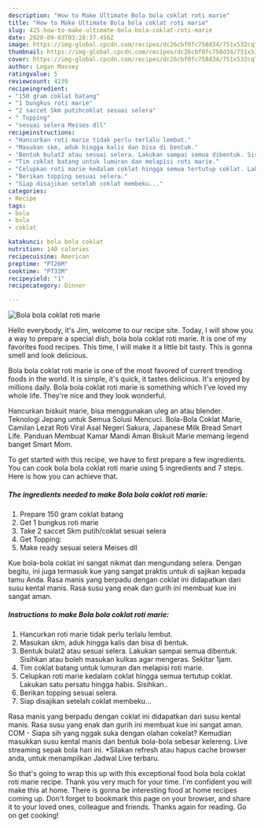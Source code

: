 ```yaml
---
description: "How to Make Ultimate Bola bola coklat roti marie"
title: "How to Make Ultimate Bola bola coklat roti marie"
slug: 425-how-to-make-ultimate-bola-bola-coklat-roti-marie
date: 2020-09-03T03:28:37.456Z
image: https://img-global.cpcdn.com/recipes/dc26cbf0fc758d34/751x532cq70/bola-bola-coklat-roti-marie-foto-resep-utama.jpg
thumbnail: https://img-global.cpcdn.com/recipes/dc26cbf0fc758d34/751x532cq70/bola-bola-coklat-roti-marie-foto-resep-utama.jpg
cover: https://img-global.cpcdn.com/recipes/dc26cbf0fc758d34/751x532cq70/bola-bola-coklat-roti-marie-foto-resep-utama.jpg
author: Logan Massey
ratingvalue: 5
reviewcount: 4239
recipeingredient:
- "150 gram coklat batang"
- "1 bungkus roti marie"
- "2 saccet Skm putihcoklat sesuai selera"
- " Topping"
- "sesuai selera Meises dll"
recipeinstructions:
- "Hancurkan roti marie tidak perlu terlalu lembut."
- "Masukan skm, aduk hingga kalis dan bisa di bentuk."
- "Bentuk bulat2 atau sesuai selera. Lakukan sampai semua dibentuk. Sisihkan atau boleh masukan kulkas agar mengeras. Sekitar 1jam."
- "Tim coklat batang untuk lumuran dan melapisi roti marie."
- "Celupkan roti marie kedalam coklat hingga semua tertutup coklat. Lakukan satu persatu hingga habis. Sisihkan.."
- "Berikan topping sesuai selera."
- "Siap disajikan setelah coklat membeku..."
categories:
- Recipe
tags:
- bola
- bola
- coklat

katakunci: bola bola coklat 
nutrition: 140 calories
recipecuisine: American
preptime: "PT26M"
cooktime: "PT33M"
recipeyield: "1"
recipecategory: Dinner

---
```



![Bola bola coklat roti marie](https://img-global.cpcdn.com/recipes/dc26cbf0fc758d34/751x532cq70/bola-bola-coklat-roti-marie-foto-resep-utama.jpg)

Hello everybody, it's Jim, welcome to our recipe site. Today, I will show you a way to prepare a special dish, bola bola coklat roti marie. It is one of my favorites food recipes. This time, I will make it a little bit tasty. This is gonna smell and look delicious.

Bola bola coklat roti marie is one of the most favored of current trending foods in the world. It is simple, it's quick, it tastes delicious. It's enjoyed by millions daily. Bola bola coklat roti marie is something which I've loved my whole life. They're nice and they look wonderful.

Hancurkan biskuit marie, bisa menggunakan uleg an atau blender. Teknologi Jepang untuk Semua Solusi Mencuci. Bola-Bola Coklat Marie, Camilan Lezat Roti Viral Asal Negeri Sakura, Japanese Milk Bread Smart Life. Panduan Membuat Kamar Mandi Aman Biskuit Marie memang legend banget Smart Mom.


To get started with this recipe, we have to first prepare a few ingredients. You can cook bola bola coklat roti marie using 5 ingredients and 7 steps. Here is how you can achieve that.

<!--inarticleads1-->

##### The ingredients needed to make Bola bola coklat roti marie:

1. Prepare 150 gram coklat batang
1. Get 1 bungkus roti marie
1. Take 2 saccet Skm putih/coklat sesuai selera
1. Get  Topping:
1. Make ready sesuai selera Meises dll


Kue bola-bola coklat ini sangat nikmat dan mengundang selera. Dengan begitu, ini juga termasuk kue yang sangat praktis untuk di sajikan kepada tamu Anda. Rasa manis yang berpadu dengan coklat ini didapatkan dari susu kental manis. Rasa susu yang enak dan gurih ini membuat kue ini sangat aman. 

<!--inarticleads2-->

##### Instructions to make Bola bola coklat roti marie:

1. Hancurkan roti marie tidak perlu terlalu lembut.
1. Masukan skm, aduk hingga kalis dan bisa di bentuk.
1. Bentuk bulat2 atau sesuai selera. Lakukan sampai semua dibentuk. Sisihkan atau boleh masukan kulkas agar mengeras. Sekitar 1jam.
1. Tim coklat batang untuk lumuran dan melapisi roti marie.
1. Celupkan roti marie kedalam coklat hingga semua tertutup coklat. Lakukan satu persatu hingga habis. Sisihkan..
1. Berikan topping sesuai selera.
1. Siap disajikan setelah coklat membeku...


Rasa manis yang berpadu dengan coklat ini didapatkan dari susu kental manis. Rasa susu yang enak dan gurih ini membuat kue ini sangat aman. COM - Siapa sih yang nggak suka dengan olahan cokelat? Kemudian masukkan susu kental manis dan bentuk bola-bola sebesar kelereng. Live streaming sepak bola hari ini. *Silakan refresh atau hapus cache browser anda, untuk menampilkan Jadwal Live terbaru. 

So that's going to wrap this up with this exceptional food bola bola coklat roti marie recipe. Thank you very much for your time. I'm confident you will make this at home. There is gonna be interesting food at home recipes coming up. Don't forget to bookmark this page on your browser, and share it to your loved ones, colleague and friends. Thanks again for reading. Go on get cooking!
